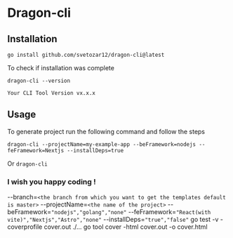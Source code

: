 # Dragon-cli

## Installation

```
go install github.com/svetozar12/dragon-cli@latest
```

To check if installation was complete

```
dragon-cli --version

Your CLI Tool Version vx.x.x
```

## Usage

To generate project run the following command and follow the steps

```
dragon-cli --projectName=my-example-app --beFramework=nodejs --feFramework=Nextjs --installDeps=true
```

Or
`dragon-cli`

### I wish you happy coding !

<!-- Docs -->

--branch=`<the branch from which you want to get the templates default is master>`
--projectName=`<the name of the project>`
--beFramework=`"nodejs","golang","none"`
--feFramework=`"React(with vite)","Nextjs","Astro","none"`
--installDeps=`"true","false"`
go test -v -coverprofile cover.out ./...
go tool cover -html cover.out -o cover.html
